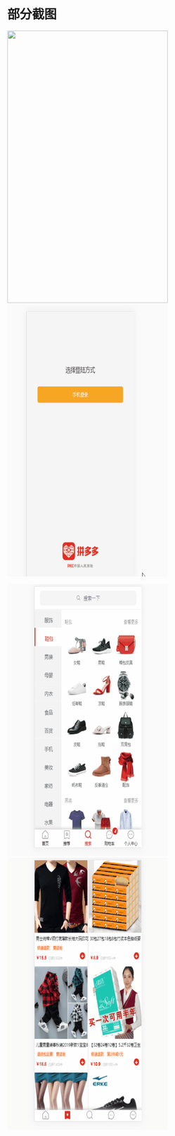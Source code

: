

# 部分截图

<img src="https://github.com/HanRenHui/vue-pdd/blob/master/%E6%8B%BC%E5%A4%9A%E5%A4%9A/pdd/static/1.gif" width="365" height="619"/> <img src="https://github.com/HanRenHui/vue-pdd/blob/master/%E6%8B%BC%E5%A4%9A%E5%A4%9A/pdd/static/3.gif" width="365" height="619"/>


<img src="https://github.com/HanRenHui/vue-pdd/blob/master/%E6%8B%BC%E5%A4%9A%E5%A4%9A/pdd/static/4.gif" width="365" height="619"/> <img src="https://github.com/HanRenHui/vue-pdd/blob/master/%E6%8B%BC%E5%A4%9A%E5%A4%9A/pdd/static/5.gif" width="365" height="619"/>
